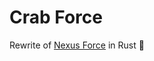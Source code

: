 # Crab Force

Rewrite of [Nexus Force](https://github.com/MasterTemple/LEGO-Universe-Discord-Bot) in Rust 🦀
